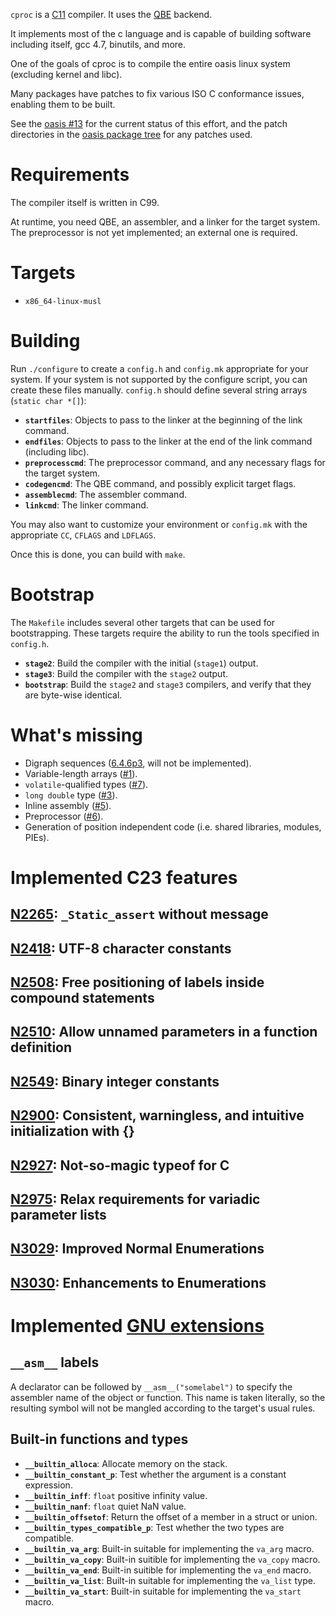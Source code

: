 
`cproc` is a [C11] compiler. It uses the [QBE] backend.

It implements most of the c language and is capable of building software including itself, gcc 4.7, binutils, and more.

One of the goals of cproc is to compile the entire oasis linux system (excluding kernel and libc).

Many packages have patches to fix various ISO C conformance issues, enabling them to be built.

See the [oasis #13] for the current status of this effort, and the
patch directories in the [oasis package tree] for any patches used.

# Requirements

The compiler itself is written in C99.

At runtime, you need QBE, an assembler, and a linker for the target system. The preprocessor is not yet implemented; an external one is required.

# Targets

- `x86_64-linux-musl`

# Building

Run `./configure` to create a `config.h` and `config.mk` appropriate for
your system. If your system is not supported by the configure script,
you can create these files manually. `config.h` should define several
string arrays (`static char *[]`):

- **`startfiles`**: Objects to pass to the linker at the beginning of
  the link command.
- **`endfiles`**: Objects to pass to the linker at the end of the link
  command (including libc).
- **`preprocesscmd`**: The preprocessor command, and any necessary flags
  for the target system.
- **`codegencmd`**: The QBE command, and possibly explicit target flags.
- **`assemblecmd`**: The assembler command.
- **`linkcmd`**: The linker command.

You may also want to customize your environment or `config.mk` with the
appropriate `CC`, `CFLAGS` and `LDFLAGS`.

Once this is done, you can build with `make`.

# Bootstrap

The `Makefile` includes several other targets that can be used for
bootstrapping. These targets require the ability to run the tools
specified in `config.h`.

- **`stage2`**: Build the compiler with the initial (`stage1`) output.
- **`stage3`**: Build the compiler with the `stage2` output.
- **`bootstrap`**: Build the `stage2` and `stage3` compilers, and verify
  that they are byte-wise identical.

# What's missing

- Digraph sequences ([6.4.6p3], will not be implemented).
- Variable-length arrays ([#1]).
- `volatile`-qualified types ([#7]).
- `long double` type ([#3]).
- Inline assembly ([#5]).
- Preprocessor ([#6]).
- Generation of position independent code (i.e. shared libraries,
  modules, PIEs).
  
# Implemented C23 features

## [N2265]: `_Static_assert` without message
## [N2418]: UTF-8 character constants
## [N2508]: Free positioning of labels inside compound statements
## [N2510]: Allow unnamed parameters in a function definition
## [N2549]: Binary integer constants
## [N2900]: Consistent, warningless, and intuitive initialization with {}
## [N2927]: Not-so-magic typeof for C
## [N2975]: Relax requirements for variadic parameter lists
## [N3029]: Improved Normal Enumerations
## [N3030]: Enhancements to Enumerations

# Implemented [GNU extensions]

## `__asm__` labels

A declarator can be followed by `__asm__("somelabel")` to specify the
assembler name of the object or function. This name is taken literally, so the resulting symbol will not be mangled according to the target's usual rules.

## Built-in functions and types

- **`__builtin_alloca`**: Allocate memory on the stack.
- **`__builtin_constant_p`**: Test whether the argument is a constant expression.
- **`__builtin_inff`**: `float` positive infinity value.
- **`__builtin_nanf`**: `float` quiet NaN value.
- **`__builtin_offsetof`**: Return the offset of a member in a struct or union.
- **`__builtin_types_compatible_p`**: Test whether the two types are compatible.
- **`__builtin_va_arg`**: Built-in suitable for implementing the `va_arg` macro.
- **`__builtin_va_copy`**: Built-in suitible for implementing the `va_copy` macro.
- **`__builtin_va_end`**: Built-in suitible for implementing the `va_end` macro.
- **`__builtin_va_list`**: Built-in suitable for implementing the `va_list` type.
- **`__builtin_va_start`**: Built-in suitable for implementing the `va_start` macro.

[QBE]: https://c9x.me/compile/
[C11]: http://port70.net/~nsz/c/c11/n1570.html

[6.4.6p3]: http://port70.net/~nsz/c/c11/n1570.html#6.4.6p3
[#1]: https://todo.sr.ht/~mcf/cproc/1
[#3]: https://todo.sr.ht/~mcf/cproc/3
[#5]: https://todo.sr.ht/~mcf/cproc/5
[#6]: https://todo.sr.ht/~mcf/cproc/6
[#7]: https://todo.sr.ht/~mcf/cproc/7

[oasis #13]: https://github.com/oasislinux/oasis/issues/13
[oasis package tree]: https://github.com/oasislinux/oasis/tree/master/pkg

[N2265]: https://www.open-std.org/jtc1/sc22/wg14/www/docs/n2265.pdf
[N2418]: https://www.open-std.org/jtc1/sc22/wg14/www/docs/n2418.pdf
[N2508]: https://www.open-std.org/jtc1/sc22/wg14/www/docs/n2508.pdf
[N2510]: https://www.open-std.org/jtc1/sc22/wg14/www/docs/n2510.pdf
[N2549]: https://www.open-std.org/jtc1/sc22/wg14/www/docs/n2549.pdf
[N2900]: https://www.open-std.org/jtc1/sc22/wg14/www/docs/n2900.htm
[N2927]: https://www.open-std.org/jtc1/sc22/wg14/www/docs/n2927.htm
[N2975]: https://www.open-std.org/jtc1/sc22/wg14/www/docs/n2975.pdf
[N3029]: https://www.open-std.org/jtc1/sc22/wg14/www/docs/n3029.htm
[N3030]: https://www.open-std.org/jtc1/sc22/wg14/www/docs/n3030.htm

[GNU extensions]: https://gcc.gnu.org/onlinedocs/gcc/C-Extensions.html
